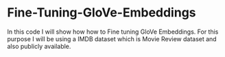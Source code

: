 # Fine-Tuning-GloVe-Embeddings
In this code I will show how how to Fine tuning GloVe Embeddings. For this purpose I will be using a IMDB dataset which is Movie Review dataset and also publicly available.



